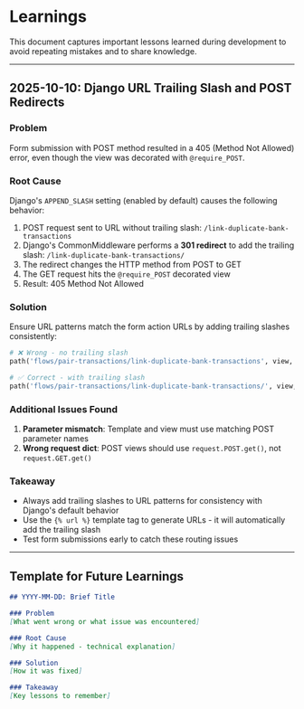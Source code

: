 # Learnings

This document captures important lessons learned during development to avoid repeating mistakes and to share knowledge.

---

## 2025-10-10: Django URL Trailing Slash and POST Redirects

### Problem
Form submission with POST method resulted in a 405 (Method Not Allowed) error, even though the view was decorated with `@require_POST`.

### Root Cause
Django's `APPEND_SLASH` setting (enabled by default) causes the following behavior:
1. POST request sent to URL without trailing slash: `/link-duplicate-bank-transactions`
2. Django's CommonMiddleware performs a **301 redirect** to add the trailing slash: `/link-duplicate-bank-transactions/`
3. The redirect changes the HTTP method from POST to GET
4. The GET request hits the `@require_POST` decorated view
5. Result: 405 Method Not Allowed

### Solution
Ensure URL patterns match the form action URLs by adding trailing slashes consistently:

```python
# ❌ Wrong - no trailing slash
path('flows/pair-transactions/link-duplicate-bank-transactions', view, name='...'),

# ✅ Correct - with trailing slash
path('flows/pair-transactions/link-duplicate-bank-transactions/', view, name='...'),
```

### Additional Issues Found
1. **Parameter mismatch**: Template and view must use matching POST parameter names
2. **Wrong request dict**: POST views should use `request.POST.get()`, not `request.GET.get()`

### Takeaway
- Always add trailing slashes to URL patterns for consistency with Django's default behavior
- Use the `{% url %}` template tag to generate URLs - it will automatically add the trailing slash
- Test form submissions early to catch these routing issues

---

## Template for Future Learnings

```markdown
## YYYY-MM-DD: Brief Title

### Problem
[What went wrong or what issue was encountered]

### Root Cause
[Why it happened - technical explanation]

### Solution
[How it was fixed]

### Takeaway
[Key lessons to remember]
```
